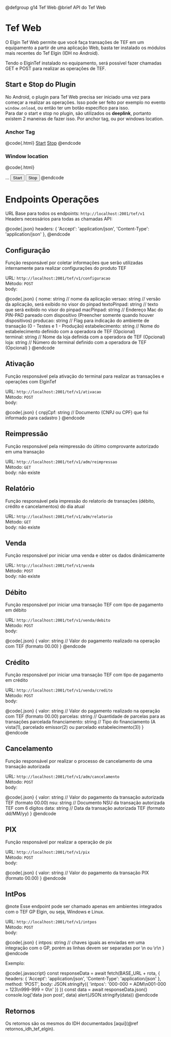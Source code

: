 @defgroup g14 Tef Web
@brief API do Tef Web

# Tef Web
O Elgin Tef Web permite que você faça transações de TEF em um equipamento a partir de uma aplicação Web, basta ter instalado os módulos mais recentes do Tef Elgin (IDH no Android).

Tendo o ElginTef instalado no equipamento, será possível fazer chamadas GET e POST para realizar as operações de TEF.

## Start e Stop do Plugin
No Android, o plugin para Tef Web precisa ser iniciado uma vez para começar a realizar as operações. Isso pode ser feito por exemplo no evento `window.onload`, ou então ter um botão específico para isso. 
<br>
Para dar o start e stop no plugin, são utilizados os **deeplink**, portanto existem 2 maneiras de fazer isso. Por anchor tag, ou por windows location.

### Anchor Tag

@code{.html}
<a href="intent://connect/start">Start</a>
<a href="intent://connect/stop">Stop</a>
@endcode

### Window location

@code{.html}
<script>
    function start() { window.location.href = 'intent://connect/start' }
    function stop()  { window.location.href = 'intent://connect/stop' }
</script>
...
<button onclick="start()">Start</button>
<button onclick="stop()">Stop</button>
@endcode

# Endpoints Operações

URL Base para todos os endpoints: `http://localhost:2001/tef/v1`
<br>
Headers necessários para todas as chamadas API:

@code{.json}
headers: {
    'Accept': 'application/json',
    'Content-Type': 'application/json'
},
@endcode

## Configuração
Função responsável por coletar informações que serão utilizadas internamente para realizar configurações do produto TEF

URL: `http://localhost:2001/tef/v1/configuracao`
<br>
Método: `POST`
<br>
body:

@code{.json}
{
    nome: string                // nome da aplicação
    versao: string              // versão da aplicação, será exibido no visor do pinpad
    textoPinpad: string         // texto que será exibido no visor do pinpad
    macPinpad: string           // Endereço Mac do PIN-PAD pareado com dispositivo (Preencher somente quando houver dispositivos)
    producao: string            // Flag para indicação do ambiente de transação (0 - Testes e 1 - Produção)
    estabelecimento: string     // Nome do estabelecimento definido com a operadora de TEF (Opcional)    
    terminal: string            // Nome da loja definida com a operadora de TEF (Opcional)    
    loja: string                // Número do terminal definido com a operadora de TEF (Opcional)
}
@endcode

## Ativação
Função responsável pela ativação do terminal para realizar as transações e operações com ElginTef

URL: `http://localhost:2001/tef/v1/ativacao`
<br>
Método: `POST`
<br>
body:

@code{.json}
{
    cnpjCpf: string // Documento (CNPJ ou CPF) que foi informado para cadastro
}
@endcode

## Reimpressão
Função responsável pela reimpressão do último comprovante autorizado em uma transação

URL: `http://localhost:2001/tef/v1/adm/reimpressao`
<br>
Método: `GET`
<br>
body: não existe

## Relatório
Função responsável pela impressão do relatorio de transações (débito, crédito e cancelamentos) do dia atual

URL: `http://localhost:2001/tef/v1/adm/relatorio`
<br>
Método: `GET`
<br>
body: não existe

## Venda
Função responsável por iniciar uma venda e obter os dados dinâmicamente

URL: `http://localhost:2001/tef/v1/venda`
<br>
Método: `POST`
<br>
body: não existe

## Débito
Função responsável por iniciar uma transação TEF com tipo de pagamento em débito

URL: `http://localhost:2001/tef/v1/venda/debito`
<br>
Método: `POST`
<br>
body:

@code{.json}
{
    valor: string           // Valor do pagamento realizado na operação com TEF (formato 00.00)
}
@endcode

## Crédito
Função responsável por iniciar uma transação TEF com tipo de pagamento em crédito

URL: `http://localhost:2001/tef/v1/venda/credito`
<br>
Método: `POST`
<br>
body:

@code{.json}
{
    valor: string           // Valor do pagamento realizado na operação com TEF (formato 00.00)
    parcelas: string        // Quantidade de parcelas para as transações parcelada
    financiamento: string   // Tipo do financiamento (A vista(1), parcelado emissor(2) ou parcelado estabelecimento(3))
}
@endcode

## Cancelamento
Função responsável por realizar o processo de cancelamento de uma transação autorizada

URL: `http://localhost:2001/tef/v1/adm/cancelamento`
<br>
Método: `POST`
<br>
body:

@code{.json}
{
    valor: string       // Valor do pagamento da transação autorizada TEF (formato 00.00)
    nsu: string         // Documento NSU da transação autorizada TEF com 6 dígitos
    data: string        // Data da transação autorizada TEF (formato dd/MM/yy)
}
@endcode

## PIX
Função responsável por realizar a operação de pix

URL: `http://localhost:2001/tef/v1/pix`
<br>
Método: `POST`
<br>
body:

@code{.json}
{
    valor: string       // Valor do pagamento da transação PIX (formato 00.00)
}
@endcode

## IntPos

@note Esse endpoint pode ser chamado apenas em ambientes integrados com o TEF GP Elgin, ou seja, Windows e Linux.

URL: `http://localhost:2001/tef/v1/intpos`
<br>
Método: `POST`
<br>
body:

@code{.json}
{
    intpos: string       // chaves iguais as enviadas em uma integração com o GP, porém as linhas devem ser separadas por \n ou \r\n
}
@endcode

Exemplo:

@code{.javascript}
        const responseData = await fetch(BASE_URL + rota, {
            headers: {
                'Accept': 'application/json',
                'Content-Type': 'application/json'
            },
            method: 'POST',
            body: JSON.stringify({
                'intpos': '000-000 = ADM\n001-000 = 123\n999-999 = 0\n'
            })
        })
        const data = await responseData.json()
        console.log('data json post', data)
        alert(JSON.stringify(data))
@endcode

## Retornos

Os retornos são os mesmos do IDH documentados [aqui](@ref retornos_idh_tef_elgin).
